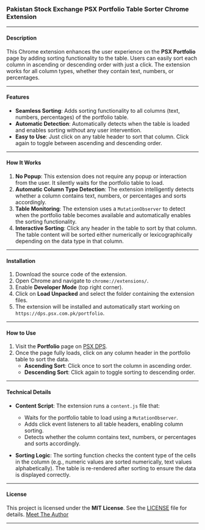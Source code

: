 ### Pakistan Stock Exchange PSX Portfolio Table Sorter Chrome Extension

---

#### Description

This Chrome extension enhances the user experience on the **PSX Portfolio** page by adding sorting functionality to the table. Users can easily sort each column in ascending or descending order with just a click. The extension works for all column types, whether they contain text, numbers, or percentages.

---

#### Features

- **Seamless Sorting**: Adds sorting functionality to all columns (text, numbers, percentages) of the portfolio table.
- **Automatic Detection**: Automatically detects when the table is loaded and enables sorting without any user intervention.
- **Easy to Use**: Just click on any table header to sort that column. Click again to toggle between ascending and descending order.

---

#### How It Works

1. **No Popup**: This extension does not require any popup or interaction from the user. It silently waits for the portfolio table to load.
2. **Automatic Column Type Detection**: The extension intelligently detects whether a column contains text, numbers, or percentages and sorts accordingly.
3. **Table Monitoring**: The extension uses a `MutationObserver` to detect when the portfolio table becomes available and automatically enables the sorting functionality.
4. **Interactive Sorting**: Click any header in the table to sort by that column. The table content will be sorted either numerically or lexicographically depending on the data type in that column.

---

#### Installation

1. Download the source code of the extension.
2. Open Chrome and navigate to `chrome://extensions/`.
3. Enable **Developer Mode** (top right corner).
4. Click on **Load Unpacked** and select the folder containing the extension files.
5. The extension will be installed and automatically start working on `https://dps.psx.com.pk/portfolio`.

---

#### How to Use

1. Visit the **Portfolio** page on [PSX DPS](https://dps.psx.com.pk/portfolio).
2. Once the page fully loads, click on any column header in the portfolio table to sort the data.
   - **Ascending Sort**: Click once to sort the column in ascending order.
   - **Descending Sort**: Click again to toggle sorting to descending order.

---

#### Technical Details

- **Content Script**: The extension runs a `content.js` file that:

  - Waits for the portfolio table to load using a `MutationObserver`.
  - Adds click event listeners to all table headers, enabling column sorting.
  - Detects whether the column contains text, numbers, or percentages and sorts accordingly.

- **Sorting Logic**: The sorting function checks the content type of the cells in the column (e.g., numeric values are sorted numerically, text values alphabetically). The table is re-rendered after sorting to ensure the data is displayed correctly.

---

#### License

This project is licensed under the **MIT License**. See the [LICENSE](LICENSE) file for details. [Meet The Author](https://github.com/Ansarissab)

---
